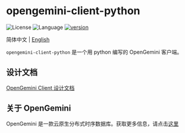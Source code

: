 # opengemini-client-python

![License](https://img.shields.io/badge/license-Apache2.0-green) ![Language](https://img.shields.io/badge/Language-Python-blue.svg) [![version](https://img.shields.io/github/v/tag/opengemini/opengemini-client-python?label=release&color=blue)](https://github.com/opengemini/opengemini-client-python/releases)

简体中文 | [English](README.md)

`opengemini-client-python` 是一个用 python 编写的 OpenGemini 客户端。

## 设计文档

[OpenGemini Client 设计文档](https://github.com/openGemini/openGemini.github.io/blob/main/src/zh/guide/develop/client_design.md)

## 关于 OpenGemini

OpenGemini 是一款云原生分布式时序数据库。获取更多信息，请点击[这里](https://github.com/openGemini/openGemini)
